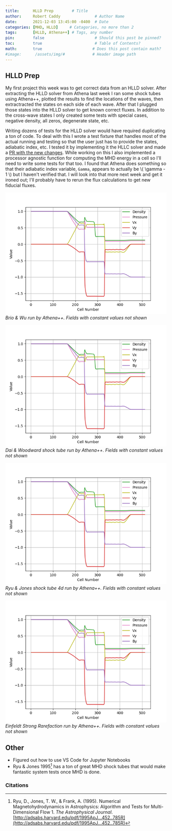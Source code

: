 ```yaml
---
title:      HLLD Prep        # Title
author:     Robert Caddy               # Author Name
date:       2021-12-03 13:45:00 -0400  # Date
categories: [MHD, HLLD]     # Catagories, no more than 2
tags:       [HLLD, Athena++] # Tags, any number
pin:        false                      # Should this post be pinned?
toc:        true                       # Table of Contents?
math:       true                      # Does this post contain math?
#image:      /assets/img/#            # Header image path
---
```


## HLLD Prep

My first project this week was to get correct data from an HLLD solver. After
extracting the HLLD solver from Athena last week I ran some shock tubes using
Athena++, plotted the results to find the locations of the waves, then
extractracted the states on each side of each wave. After that I plugged those
states into the HLLD solver to get known correct fluxes. In addition to the
cross-wave states I only created some tests with special cases, negative
density, all zeros, degenerate state, etc.

Writing dozens of tests for the HLLD solver would have required duplicating a
ton of code. To deal with this I wrote a test fixture that handles most of the
actual running and testing so that the user just has to provide the states,
adiabatic index, etc. I tested it by implementing it the HLLC solver and made a
[PR with the new changes](https://github.com/cholla-hydro/cholla/pull/109).
While working on this I also implemented a processor agnostic function for
computing the MHD energy in a cell so I'll need to write some tests for that
too. I found that Athena does something so that their adiabatic index variable,
`Gamma`, appears to actually be \\( \gamma - 1 \\) but I haven't verified that.
I will look into that more next week and get it ironed out; I'll probably have
to rerun the flux calculations to get new fiducial fluxes.

![Brio & Wu](/assets/img/2021-post-assets/12-December/2021-12-13-Brio-Wu.png)
*Brio & Wu run by Athena++. Fields with constant values not shown*

![Dai & Woodward](/assets/img/2021-post-assets/12-December/2021-12-13-Brio-Wu.png)
*Dai & Woodward shock tube run by Athena++. Fields with constant values not shown*

![Ryu & Jones](/assets/img/2021-post-assets/12-December/2021-12-13-Brio-Wu.png)
*Ryu & Jones shock tube 4d run by Athena++. Fields with constant values not shown*

![EFR](/assets/img/2021-post-assets/12-December/2021-12-13-Brio-Wu.png)
*Einfeldt Strong Rarefaction run by Athena++. Fields with constant values not shown*

## Other

- Figured out how to use VS Code for Jupyter Notebooks
- Ryu & Jones 1995[^rj] has a ton of great MHD shock tubes that would make
  fantastic system tests once MHD is done.

### Citations

[^rj]: Ryu, D., Jones, T. W., &#38; Frank, A. (1995). Numerical
    Magnetohydrodynamics in Astrophysics: Algorithm and Tests for
    Multi-Dimensional Flow 1. *The Astrophysical Journal*.
    [http://adsabs.harvard.edu/pdf/1995ApJ...452..785R](http://adsabs.harvard.edu/pdf/1995ApJ...452..785R)

